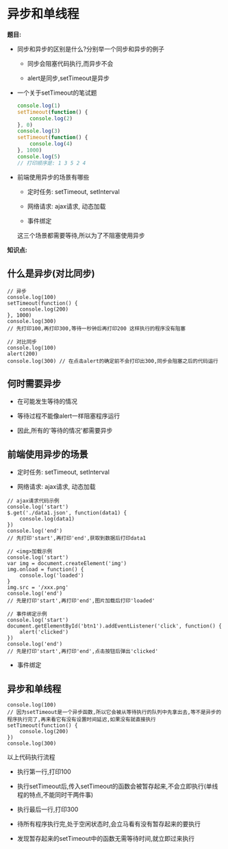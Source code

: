# 异步和单线程

**题目:**

- 同步和异步的区别是什么?分别举一个同步和异步的例子

  - 同步会阻塞代码执行,而异步不会

  - alert是同步,setTimeout是异步

- 一个关于setTimeout的笔试题

   ``` javascript
   console.log(1)
   setTimeout(function() {
       console.log(2)
   }, 0)
   console.log(3)
   setTimeout(function() {
       console.log(4)
   }, 1000)
   console.log(5)
   // 打印顺序是: 1 3 5 2 4
   ```

- 前端使用异步的场景有哪些

   - 定时任务: setTimeout, setInterval

   - 网络请求: ajax请求, 动态<img>加载

   - 事件绑定

   这三个场景都需要等待,所以为了不阻塞使用异步

**知识点:**

## 什么是异步(对比同步)

```
// 异步
console.log(100)
setTimeout(function() {
    console.log(200)
}, 1000)
console.log(300)
// 先打印100,再打印300,等待一秒钟后再打印200 这样执行的程序没有阻塞

// 对比同步
console.log(100)
alert(200) 
console.log(300) // 在点击alert的确定前不会打印出300,同步会阻塞之后的代码运行
```

## 何时需要异步

   - 在可能发生等待的情况

   - 等待过程不能像alert一样阻塞程序运行

   - 因此,所有的'等待的情况'都需要异步

## 前端使用异步的场景

   - 定时任务: setTimeout, setInterval

   - 网络请求: ajax请求, 动态<img>加载

   ```
   // ajax请求代码示例
   console.log('start')
   $.get('./data1.json', function(data1) {
       console.log(data1)
   })
   console.log('end')
   // 先打印'start',再打印'end',获取到数据后打印data1
   ```

   ```
   // <img>加载示例
   console.log('start')
   var img = document.createElement('img')
   img.onload = function() {
       console.log('loaded')
   }
   img.src = '/xxx.png'
   console.log('end')
   // 先是打印'start',再打印'end',图片加载后打印'loaded'
   ```

   ```
   // 事件绑定示例
   console.log('start')
   document.getElementById('btn1').addEventListener('click', function() {
       alert('clicked')
   })
   console.log('end')
   // 先是打印'start',再打印'end',点击按钮后弹出'clicked'
   ```

   - 事件绑定

## 异步和单线程

```
console.log(100)
// 因为setTimeout是一个异步函数,所以它会被从等待执行的队列中先拿出去,等不是异步的程序执行完了,再来看它有没有设置时间延迟,如果没有就直接执行
setTimeout(function() {
    console.log(200)
})
console.log(300)
```

以上代码执行流程
   - 执行第一行,打印100

   - 执行setTimeout后,传入setTimeout的函数会被暂存起来,不会立即执行(单线程的特点,不能同时干两件事)

   - 执行最后一行,打印300

   - 待所有程序执行完,处于空闲状态时,会立马看有没有暂存起来的要执行

   - 发现暂存起来的setTimeout中的函数无需等待时间,就立即过来执行